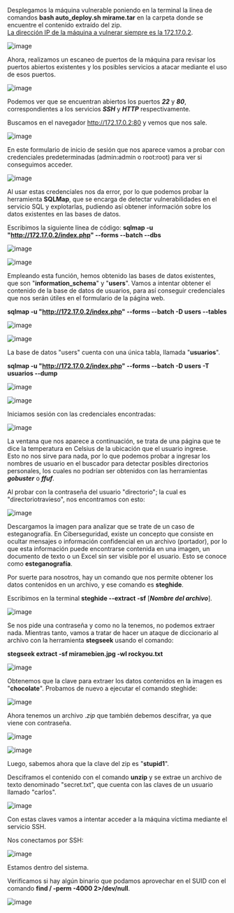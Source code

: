Desplegamos la máquina vulnerable poniendo en la terminal la línea de comandos **bash auto_deploy.sh mirame.tar** en la carpeta donde se encuentre el contenido extraído del zip.<br>
<ins>La dirección IP de la máquina a vulnerar siempre es la 172.17.0.2</ins>.

  ![image](https://github.com/user-attachments/assets/765c7060-f608-4402-833d-7e3416a2a61f)

Ahora, realizamos un escaneo de puertos de la máquina para revisar los puertos abiertos existentes y los posibles servicios a atacar mediante el uso de esos puertos.

  ![image](https://github.com/user-attachments/assets/e6889a2e-548b-4dd9-b59b-0945373d0829)

Podemos ver que se encuentran abiertos los puertos ***22*** y ***80***, correspondientes a los servicios ***SSH*** y ***HTTP*** respectivamente.

Buscamos en el navegador http://172.17.0.2:80 y vemos que nos sale.

  ![image](https://github.com/user-attachments/assets/ec1c00d3-bef6-44ce-9391-a2e362d4fe4e)

En este formulario de inicio de sesión que nos aparece vamos a probar con credenciales predeterminadas (admin:admin o root:root) para ver si conseguimos acceder.

  ![image](https://github.com/user-attachments/assets/da297f60-b35c-4519-ba16-6c0dadf4ce4e)

Al usar estas credenciales nos da error, por lo que podemos probar la herramienta **SQLMap**, que se encarga de detectar vulnerabilidades en el servicio SQL y explotarlas, pudiendo así obtener información sobre los datos existentes en las bases de datos.

Escribimos la siguiente línea de código: **sqlmap -u "http://172.17.0.2/index.php" --forms --batch --dbs**

  ![image](https://github.com/user-attachments/assets/c90082a8-32c3-432e-80c8-af03321f830a)

  ![image](https://github.com/user-attachments/assets/565e5ef6-9b51-4f0d-a145-b4b8a2860a72)

Empleando esta función, hemos obtenido las bases de datos existentes, que son "**information_schema**" y "**users**". Vamos a intentar obtener el contenido de la base de datos de usuarios, para así conseguir credenciales que nos serán útiles en el formulario de la página web.

**sqlmap -u "http://172.17.0.2/index.php" --forms --batch -D users --tables**

  ![image](https://github.com/user-attachments/assets/6549f2d4-6586-4554-ab55-f8fb4be5e7cb)

  ![image](https://github.com/user-attachments/assets/e8881139-8131-4a2f-9cd8-f1183ff18c05)

La base de datos "users" cuenta con una única tabla, llamada "**usuarios**".

**sqlmap -u "http://172.17.0.2/index.php" --forms --batch -D users -T usuarios --dump**

  ![image](https://github.com/user-attachments/assets/184ff7b6-3be6-464e-8668-f5e0528a39b2)

  ![image](https://github.com/user-attachments/assets/404da4bf-fb53-4f8b-9399-f81ac09f4585)

Iniciamos sesión con las credenciales encontradas:

  ![image](https://github.com/user-attachments/assets/a1cc5ce1-2ab0-49a0-8fde-66bacc4cfca2)

La ventana que nos aparece a continuación, se trata de una página que te dice la temperatura en Celsius de la ubicación que el usuario ingrese.<br>
Esto no nos sirve para nada, por lo que podemos probar a ingresar los nombres de usuario en el buscador para detectar posibles directorios personales, los cuales no podrían ser obtenidos con las herramientas ***gobuster*** o ***ffuf***.

Al probar con la contraseña del usuario "directorio"; la cual es "directoriotravieso", nos encontramos con esto:

  ![image](https://github.com/user-attachments/assets/8f615dbd-b74d-4712-bb86-b49741269e6c)

Descargamos la imagen para analizar que se trate de un caso de esteganografía. En Ciberseguridad, existe un concepto que consiste en ocultar mensajes o información confidencial en un archivo (portador), por lo que esta información puede encontrarse contenida en una imagen, un documento de texto o un Excel sin ser visible por el usuario.
Esto se conoce como **esteganografía**.

Por suerte para nosotros, hay un comando que nos permite obtener los datos contenidos en un archivo, y ese comando es **steghide**.

Escribimos en la terminal **steghide --extract -sf** [***Nombre del archivo***].

  ![image](https://github.com/user-attachments/assets/54eef2aa-ced3-4199-b23a-0dd632e7b4fa)

Se nos pide una contraseña y como no la tenemos, no podemos extraer nada. Mientras tanto, vamos a tratar de hacer un ataque de diccionario al archivo con la herramienta **stegseek** usando el comando:

**stegseek extract -sf miramebien.jpg -wl rockyou.txt**

  ![image](https://github.com/user-attachments/assets/f83ab8f6-280d-40c4-8efa-d778ec49568c)

Obtenemos que la clave para extraer los datos contenidos en la imagen es "**chocolate**". Probamos de nuevo a ejecutar el comando steghide:

  ![image](https://github.com/user-attachments/assets/d2d1e3d6-625b-4af3-807a-a3cf9912cf04)

Ahora tenemos un archivo .*zip* que también debemos descifrar, ya que viene con contraseña.

  ![image](https://github.com/user-attachments/assets/34035b60-29b8-4b72-a650-0c9aa45ab044)

  ![image](https://github.com/user-attachments/assets/c2552c43-fb50-4544-8eb6-de324ef171ca)

Luego, sabemos ahora que la clave del zip es "**stupid1**".

Desciframos el contenido con el comando **unzip** y se extrae un archivo de texto denominado "secret.txt", que cuenta con las claves de un usuario llamado "carlos".

  ![image](https://github.com/user-attachments/assets/1496686f-591b-4597-a211-9da71a596581)

Con estas claves vamos a intentar acceder a la máquina víctima mediante el servicio SSH.

Nos conectamos por SSH:

  ![image](https://github.com/user-attachments/assets/f3628787-33ec-4ee9-8919-031b35bb2ba8)

Estamos dentro del sistema.

Verificamos si hay algún binario que podamos aprovechar en el SUID con el comando **find / -perm -4000 2>/dev/null**.

  ![image](https://github.com/user-attachments/assets/a85cb7bc-3fe6-4453-9453-96cba8ae2cb3)
